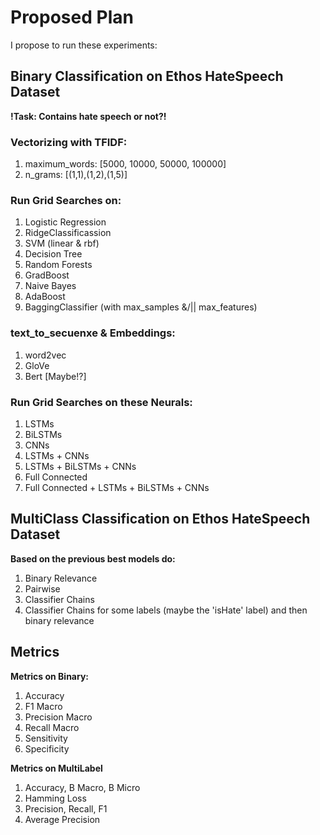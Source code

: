 # Proposed Plan

I propose to run these experiments:

## Binary Classification on Ethos HateSpeech Dataset

**!Task: Contains hate speech or not?!**

### Vectorizing with TFIDF:
1. maximum_words: [5000, 10000, 50000, 100000]
2. n_grams: [(1,1),(1,2),(1,5)]

### Run Grid Searches on:
1. Logistic Regression
2. RidgeClassificassion
3. SVM (linear & rbf)
4. Decision Tree
5. Random Forests
6. GradBoost
7. Naive Bayes
8. AdaBoost
9. BaggingClassifier (with max_samples &/|| max_features)

### text_to_secuenxe & Embeddings:
1. word2vec
2. GloVe
3. Bert [Maybe!?]

### Run Grid Searches on these Neurals:
1. LSTMs
2. BiLSTMs
3. CNNs
4. LSTMs + CNNs
5. LSTMs + BiLSTMs + CNNs
6. Full Connected
7. Full Connected + LSTMs + BiLSTMs + CNNs

## MultiClass Classification on Ethos HateSpeech Dataset

**Based on the previous best models do:**

1. Binary Relevance
2. Pairwise
3. Classifier Chains
4. Classifier Chains for some labels (maybe the 'isHate' label) and then binary relevance


## Metrics

**Metrics on Binary:**
1. Accuracy
2. F1 Macro
3. Precision Macro
4. Recall Macro
5. Sensitivity
6. Specificity

**Metrics on MultiLabel**
1. Accuracy, B Macro, B Micro
2. Hamming Loss
3. Precision, Recall, F1
4. Average Precision
